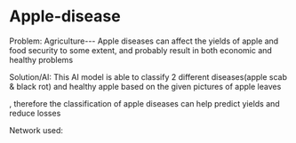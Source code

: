 # Apple-disease

Problem: 
Agriculture---
Apple diseases can affect the yields of apple and food security to some extent, and probably result in both economic and healthy problems

Solution/AI:
This AI model is able to classify 2 different diseases(apple scab & black rot) and healthy apple based on the given pictures of apple leaves

, therefore the classification of apple diseases can help predict yields and reduce losses

Network used:


